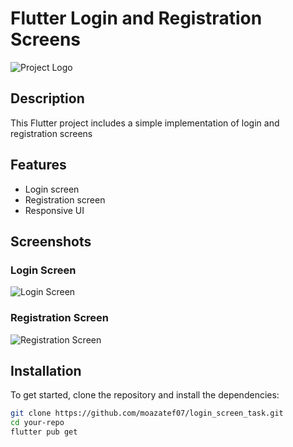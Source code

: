 # Flutter Login and Registration Screens

![Project Logo](assets/images/logo.png)

## Description

This Flutter project includes a simple implementation of login and registration screens

## Features

- Login screen
- Registration screen
- Responsive UI

## Screenshots

### Login Screen
![Login Screen](assets/images/log.jpg)

### Registration Screen
![Registration Screen](assets/images/reg.jpg)

## Installation

To get started, clone the repository and install the dependencies:

```sh
git clone https://github.com/moazatef07/login_screen_task.git
cd your-repo
flutter pub get
